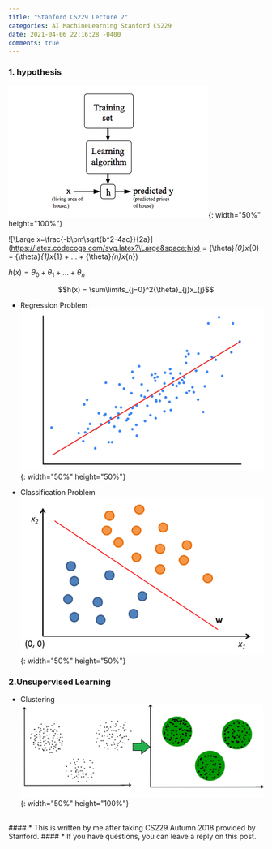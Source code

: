 ```yaml
---
title: "Stanford CS229 Lecture 2"
categories: AI MachineLearning Stanford CS229
date: 2021-04-06 22:16:28 -0400
comments: true
---
```


### 1. hypothesis
![hypothesis](/images/stanford229/hypothesis.jpg){: width="50%" height="100%"}

![\Large x=\frac{-b\pm\sqrt{b^2-4ac}}{2a}](https://latex.codecogs.com/svg.latex?\Large&space;h(x) = {\theta}_{0}x_{0} + {\theta}_{1}x_{1} + ... + {\theta}_{n}x_{n})  

$h(x) = {\theta}_{0} + {\theta}_{1} + ... + {\theta}_{n}$  

$$h(x) = \sum\limits_{j=0}^2{\theta}_{j}x_{j}$$ 

- Regression Problem  
![linear regression](/images/stanford229/linear_regression.png){: width="50%" height="50%"}

- Classification Problem  
![classification problems](/images/stanford229/classification_problems.png){: width="50%" height="50%"}

### 2.Unsupervised Learning
- Clustering  
![clustering](/images/stanford229/clustering.jpg){: width="50%" height="100%"}

<br/>
#### * This is written by me after taking CS229 Autumn 2018 provided by Stanford.
#### * If you have questions, you can leave a reply on this post.

